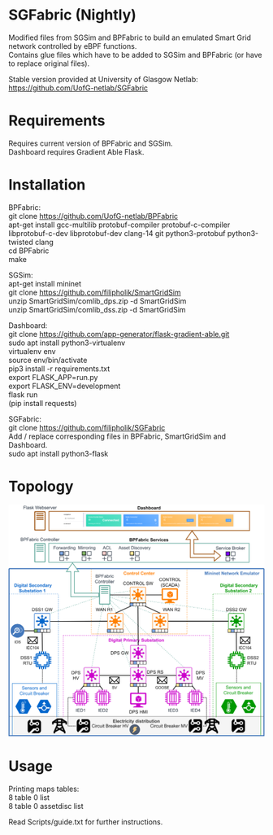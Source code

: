 # SGFabric (Nightly)
Modified files from SGSim and BPFabric to build an emulated Smart Grid network controlled by eBPF functions.    
Contains glue files which have to be added to SGSim and BPFabric (or have to replace original files).    
 
Stable version provided at University of Glasgow Netlab: https://github.com/UofG-netlab/SGFabric

# Requirements
Requires current version of BPFabric and SGSim.  
Dashboard requires Gradient Able Flask. 

# Installation
BPFabric:  
git clone https://github.com/UofG-netlab/BPFabric  
apt-get install gcc-multilib protobuf-compiler protobuf-c-compiler libprotobuf-c-dev libprotobuf-dev clang-14 git python3-protobuf python3-twisted clang  
cd BPFabric  
make   

SGSim:  
apt-get install mininet  
git clone https://github.com/filipholik/SmartGridSim   
unzip SmartGridSim/comlib_dps.zip -d SmartGridSim  
unzip SmartGridSim/comlib_dss.zip -d SmartGridSim  

Dashboard:  
git clone https://github.com/app-generator/flask-gradient-able.git  
sudo apt install python3-virtualenv  
virtualenv env  
source env/bin/activate  
pip3 install -r requirements.txt  
export FLASK_APP=run.py  
export FLASK_ENV=development  
flask run  
(pip install requests)  

SGFabric:  
git clone https://github.com/filipholik/SGFabric  
Add / replace corresponding files in BPFabric, SmartGridSim and Dashboard.     
sudo apt install python3-flask  

# Topology 
![SGFabric topology](https://github.com/filipholik/SGFabric/blob/main/SGFabric.png)

# Usage


Printing maps tables:  
8 table 0 list   
8 table 0 assetdisc list  

Read Scripts/guide.txt for further instructions. 
